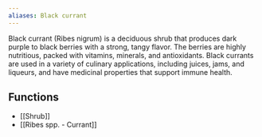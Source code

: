 ```yaml
---
aliases: Black currant
---
```

Black currant (Ribes nigrum) is a deciduous shrub that produces dark purple to black berries with a strong, tangy flavor. The berries are highly nutritious, packed with vitamins, minerals, and antioxidants. Black currants are used in a variety of culinary applications, including juices, jams, and liqueurs, and have medicinal properties that support immune health.

## Functions
- [[Shrub]]
- [[Ribes spp. - Currant]]
